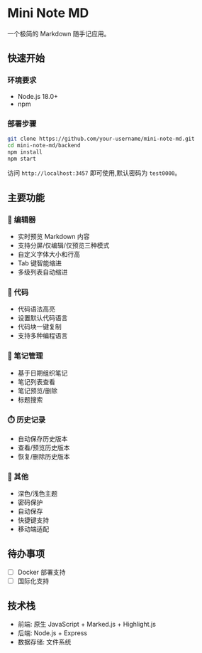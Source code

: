 # Mini Note MD

一个极简的 Markdown 随手记应用。

## 快速开始

### 环境要求
- Node.js 18.0+
- npm

### 部署步骤
```bash
git clone https://github.com/your-username/mini-note-md.git
cd mini-note-md/backend
npm install
npm start
```

访问 `http://localhost:3457` 即可使用,默认密码为 `test0000`。

## 主要功能

### 📝 编辑器
- 实时预览 Markdown 内容
- 支持分屏/仅编辑/仅预览三种模式
- 自定义字体大小和行高
- Tab 键智能缩进
- 多级列表自动缩进

### 🎨 代码
- 代码语法高亮
- 设置默认代码语言
- 代码块一键复制
- 支持多种编程语言

### 📅 笔记管理
- 基于日期组织笔记
- 笔记列表查看
- 笔记预览/删除
- 标题搜索

### ⏱️ 历史记录
- 自动保存历史版本
- 查看/预览历史版本
- 恢复/删除历史版本

### 🎯 其他
- 深色/浅色主题
- 密码保护
- 自动保存
- 快捷键支持
- 移动端适配

## 待办事项

- [ ] Docker 部署支持
- [ ] 国际化支持

## 技术栈

- 前端: 原生 JavaScript + Marked.js + Highlight.js
- 后端: Node.js + Express
- 数据存储: 文件系统